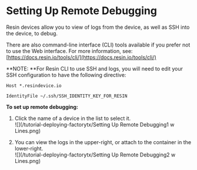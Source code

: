 # Setting Up Remote Debugging

Resin devices allow you to view of logs from the device, as well as SSH into the device, to debug.

There are also command-line interface \(CLI\) tools available if you prefer not to use the Web interface. For more information, see: [https://docs.resin.io/tools/cli/](https://docs.resin.io/tools/cli/)

**NOTE: **For Resin CLI to use SSH and logs, you will need to edit your SSH configuration to have the following directive:

`Host *.resindevice.io`

`IdentityFile ~/.ssh/SSH_IDENTITY_KEY_FOR_RESIN`

**To set up remote debugging:**

1. Click the name of a device in the list to select it.  
   ![](/tutorial-deploying-factorytx/Setting Up Remote Debugging1 w Lines.png)

2. You can view the logs in the upper-right, or attach to the container in the lower-right.  
   ![](/tutorial-deploying-factorytx/Setting Up Remote Debugging2 w Lines.png)



